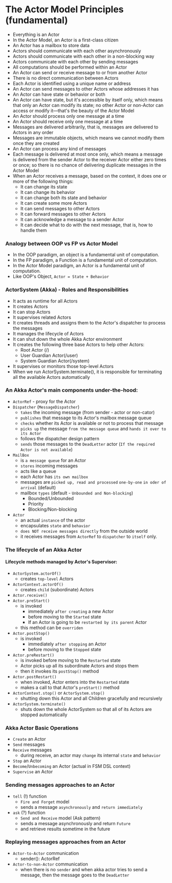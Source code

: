 # The Actor Model Principles (fundamental)
 - Everything is an Actor
 - In the Actor Model, an Actor is a first-class citizen
 - An Actor has a mailbox to store data
 - Actors should communicate with each other asynchronously
 - Actors should communicate with each other in a non-blocking way
 - Actors communicate with each other by sending messages
 - All computations should be performed within an Actor
 - An Actor can send or receive message to or from another Actor
 - There is no direct communication between Actors
 - Each Actor is identified using a unique name or address
 - An Actor can send messages to other Actors whose addresses it has
 - An Actor can have state or behavior or both
 - An Actor can have state, but it's accessible by itself only, which means that only an Actor can modify its state; no other Actor or non-Actor can access or modify it—that's the beauty of the Actor Model
 - An Actor should process only one message at a time
 - An Actor should receive only one message at a time
 - Messages are delivered arbitrarily, that is, messages are delivered to Actors in any order
 - Messages are immutable objects, which means we cannot modify them once they are created
 - An Actor can process any kind of messages
 - Each message is delivered at most once only, which means a message is delivered from the sender Actor to the receiver Actor either zero times or once; so there is no chance of delivering duplicate messages in the Actor Model 
 - When an Actor receives a message, based on the context, it does one or more of the following things:
   - It can change its state
   - It can change its behavior
   - It can change both its state and behavior
   - It can create some more Actors
   - It can send messages to other Actors
   - It can forward messages to other Actors
   - It can acknowledge a message to a sender Actor
   - It can decide what to do with the next message, that is, how to handle them

### Analogy between OOP vs FP vs Actor Model
 - In the OOP paradigm, an object is a fundamental unit of computation.
 - In the FP paradigm, a Function is a fundamental unit of computation.
 - In the Actor Model paradigm, an Actor is a fundamental unit of computation.
 - Like OOP's Object, `Actor = State + Behavior`

### ActorSystem (Akka) - Roles and Responsibilities
 - It acts as runtime for all Actors
 - It creates Actors
 - It can stop Actors
 - It supervises related Actors
 - It creates threads and assigns them to the Actor's dispatcher to process the messages
 - It manages the lifecycle of Actors
 - It can shut down the whole Akka Actor environment
 - It creates the following three base Actors to help other Actors:
   - Root Actor (/)
   - User Guardian Actor(/user)
   - System Guardian Actor(/system)
 - It supervises or monitors those top-level Actors
 - When we run ActorSystem.terminate(), it is responsible for terminating all the available Actors automatically

### An Akka Actor's main components under-the-hood:
 - `ActorRef` - proxy for the Actor
 - `Dispatcher` (`MessageDispatcher`)
    - `takes` the incoming message (from sender - actor or non-cator)
    - `publishes` that message to its Actor's mailbox message queue 
    - `checks` whether its Actor is available or not to process that message
    - `picks up` the message `from the message queue` and `hands it over to its Actor`
    - follows the dispatcher design pattern
    - `sends` those messages to the `DeadLetter` actor (`If the required Actor is not available`)
 - `MailBox`
   - is `a message queue` for an Actor
   - `stores` incoming messages
   - acts like a queue
   - each Actor has `its own mailbox`
   - messages are `picked up, read and processed` `one-by-one` `in oder of arrival` (default)
   - mailbox `types` (default - `Unbounded and Non-blocking`)
     - Bounded/Unbounded
     - Priority
     - Blocking/Non-blocking
 - `Actor` 
   - an actual `instance` of the actor
   - encapsulates `state` and `behavior`
   - `does NOT receive messages directly` from the outside world
   - it receives messages from `ActorRef` to `dispatcher` to `itself` only.

### The lifecycle of an Akka Actor
#### Lifecycle methods managed by Actor's Supervisor:
 - `ActorSystem.actorOf()`
   - creates `top-level` Actors
 - `ActorContext.actorOf()`
   - creates `child` (subordinate) Actors
 - `Actor.receive()`
 - `Actor.preStart()`
   - is invoked
     - immediately `after creating` a new Actor
     - before moving to the `Started` state
     - If an Actor is going to be `restarted by its parent` Actor
   - this method can be `overriden`
 - `Actor.postStop()`
   - is invoked
     - immediately `after stopping` an Actor
     - before moving to the `Stopped` state
 - `Actor.preRestart()`
   - is invoked before moving to the `Restarted` state
   - Actor picks up all its subordinate Actors and stops them
   - then it invokes its `postStop()` method
 - `Actor.postRestart()`
   - when invoked, Actor enters into the `Restarted` state
   - makes a call to that Actor's `preStart()` method
 - `ActorContext.stop()` or `ActorSystem.stop()`
   - shutting down this Actor and all Children gracefully and recursively
 - `ActorSystem.terminate()`
   - shuts down the whole ActorSystem so that all of its Actors are stopped automatically

### Akka Actor Basic Operations
 - `Create` an Actor
 - `Send` messages
 - `Receive` messages
   - during receive, an actor may `change` its internal `state` and `behavior`
 - `Stop` an Actor
 - `Become`/`Unbecoming` an Actor (actual in FSM DSL context)
 - `Supervise` an Actor

### Sending messages approaches to an Actor
 - `tell` (!) function
   - `Fire and Forget` model
   - sends a message `asynchronously` and `return immediately`
 - `ask` (?) function
   - `Send and Receive` model (Ask pattern)
   - sends a message asynchronously and return `Future`
   - and retrieve results sometime in the future

### Replaying messages approaches from an Actor
 - `Actor-to-Actor` communication
   - sender(): ActorRef
 - `Actor-to-non-Actor` communication
   - when there is no `sender` and when akka actor tries to send a message, then the message goes to the `DeadLetter`